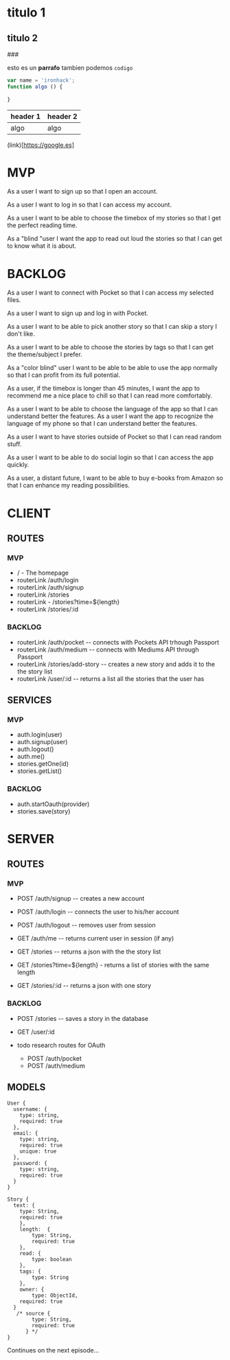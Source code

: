 # titulo 1
## titulo 2
### 

esto es un __parrafo__ tambien podemos `codigo` 

```javascript
var name = 'ironhack';
function algo () {
  
}
```

| header 1 | header 2 |
|--|--|
| algo | algo |


(link)[https://google.es]











# MVP

As a user I want to sign up so that I open an account.



As a user I want to log in so that I can access my account.



As a user I want to be able to choose the timebox of my stories so that I get the perfect reading time.



As a "blind "user I want the app to read out loud the stories so that I can get to know what it is about.



# BACKLOG

As a user I want to connect with Pocket so that I can access my selected files.

As a user I want to sign up and log in with Pocket.

As a user I want to be able to pick another story so that I can skip a story I don't like.

As a user I want to be able to choose the stories by tags so that I can get the theme/subject I prefer.

As a  "color blind" user I want to be able to be able to use the app normally so that I can profit from its full potential.

As a user, if the timebox is longer than 45 minutes, I want the app to recommend me a nice place to chill so that I can read more comfortably.

As a user I want to be able to choose the language of the app so that I can understand better the features.
As a user I want the app to recognize the language of my phone so that I can understand better the features.

As a user I want to have stories outside of Pocket so that I can read random stuff.

As a user I want to be able to do social login so that I can access the app quickly.

As a user, a distant future, I want to be able to buy e-books from Amazon so that I can enhance my reading possibilities.



# CLIENT

## ROUTES 

### MVP

- / - The homepage
- routerLink /auth/login
- routerLink /auth/signup
- routerLink /stories
- routerLink - /stories?time=${length}
- routerLink /stories/:id

### BACKLOG

- routerLink /auth/pocket -- connects with Pockets API trhough Passport
- routerLink /auth/medium -- connects with Mediums API through Passport
- routerLink /stories/add-story -- creates a new story and adds it to the the story list
- routerLink /user/:id -- returns a list all the stories that the user has


## SERVICES

### MVP

- auth.login(user)
- auth.signup(user)
- auth.logout()
- auth.me()
- stories.getOne(id)
- stories.getList()

### BACKLOG

- auth.startOauth(provider)
- stories.save(story)


# SERVER
 
## ROUTES
 
### MVP

- POST /auth/signup --  creates a new account
- POST /auth/login -- connects the user to his/her account
- POST /auth/logout -- removes user from session
- GET /auth/me -- returns current user in session (if any)

- GET /stories -- returns a json with the the story list
- GET /stories?time=${length} - returns a list of stories with the same length
- GET /stories/:id -- returns a json with one story

### BACKLOG

- POST /stories  -- saves a story in the database
- GET /user/:id

- todo research routes for OAuth
  - POST /auth/pocket
  - POST /auth/medium


## MODELS

```
User {
  username: {
    type: string,
    required: true
  },
  email: {
    type: string,
    required: true
    unique: true
  },
  password: {
    type: string,
    required: true
  }
}
```

```
Story {
  text: {
    type: String,
    required: true
    },
	length:  {
		type: String,
		required: true
	},
	read: {
		type: boolean
	},
	tags: {
		type: String
	},
	owner: {
		type: ObjectId,
    required: true
  }
   /* source {
        type: String,
        required: true
      } */  
}
```


Continues on the next episode...

